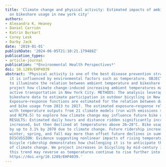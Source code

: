 ```yaml
---
title: 'Climate change and physical activity: Estimated impacts of ambient temperatures
  on bikeshare usage in new york city'
authors:
- Alexandra K. Heaney
- Daniel Carrión
- Katrin Burkart
- Corey Lesk
- Darby Jack
date: '2019-01-01'
publishDate: '2024-06-05T21:10:21.179488Z'
publication_types:
- article-journal
publication: '*Environmental Health Perspectives*'
doi: 10.1289/EHP4039
abstract: 'Physical activity is one of the best disease prevention strategies, and
  it is influenced by environmental factors such as temperature. OBJECTIVES: We aimed
  to illuminate the relation between ambient temperature and bikeshare usage and to
  project how climate change-induced increasing ambient temperatures may influence
  active transportation in New York City. METHODS: The analysis leverages Citi Bike®
  bikeshare data to estimate participation in outdoor bicycling in New York City.
  Exposure–response functions are estimated for the relation between daily temperature
  and bike usage from 2013 to 2017. The estimated exposure–response relation is combined
  with temperature outputs from 21 climate models (run with emissions scenarios RCP4.5
  and RCP8.5) to explore how climate change may influence future bike utilization.
  RESULTS: Estimated daily hours and distance ridden significantly increased as temperatures
  increased, but then declined at temperatures above 26–28°C. Bike usage may increase
  by up to 3.1% by 2070 due to climate change. Future ridership increases during the
  winter, spring, and fall may more than offset future declines in summer ridership.
  DISCUSSION: Evidence suggesting nonlinear impacts of rising temperatures on health-promoting
  bicycle ridership demonstrates how challenging it is to anticipate the health consequences
  of climate change. We project increases in bicycling by mid-century in NYC, but
  this trend may reverse as temperatures continue to rise further into the future.
  https://doi.org/10.1289/EHP4039.'
---
```


